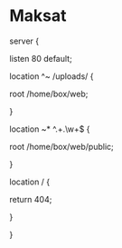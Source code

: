 # Maksat
server {

listen 80 default;

location ^~ /uploads/ {

root /home/box/web;

}

location ~* ^.+\.\w+$ {

root /home/box/web/public;

}

location / {

return 404;

}

}
